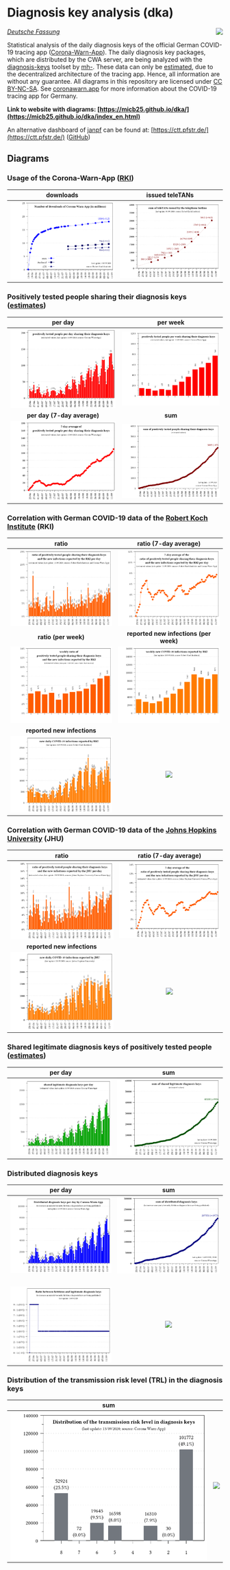 # Diagnosis key analysis (dka)

<img align="right" src="images/CWA_title.png">

_[Deutsche Fassung](README.md)_

Statistical analysis of the daily diagnosis keys of the official German COVID-19 tracing app ([Corona-Warn-App](https://github.com/corona-warn-app)). The daily diagnosis key packages, which are distributed by the CWA server, are being analyzed with the [diagnosis-keys](https://github.com/mh-/diagnosis-keys) toolset by [mh-](https://github.com/mh-/). These data can only be [estimated](https://github.com/mh-/diagnosis-keys/blob/master/doc/algorithm.md), due to the decentralized architecture of the tracing app. Hence, all information are without any guarantee. All diagrams in this repository are licensed under [CC BY-NC-SA](https://creativecommons.org/licenses/by-nc-sa/3.0/). See [coronawarn.app](https://www.coronawarn.app) for more information about the COVID-19 tracing app for Germany.

**Link to website with diagrams: [https://micb25.github.io/dka/](https://micb25.github.io/dka/index_en.html)**

An alternative dashboard of [janpf](https://github.com/janpf) can be found at: [https://ctt.pfstr.de/](https://ctt.pfstr.de/) ([GitHub](https://github.com/janpf/ctt))

## Diagrams 
### Usage of the Corona-Warn-App ([RKI](https://www.rki.de/DE/Content/InfAZ/N/Neuartiges_Coronavirus/WarnApp/Warn_App.html))
downloads                                  | issued teleTANs
:-----------------------------------------:|:-----------------------------------------:
![](plots_en/plot_cwa_downloads.png)       | ![](plots_en/plot_teleTANs.png) 

### Positively tested people sharing their diagnosis keys ([estimates](https://github.com/mh-/diagnosis-keys/blob/master/doc/algorithm.md))
per day                                    | per week
:-----------------------------------------:|:-----------------------------------------:
![](plots_en/plot_num_users.png)           | ![](plots_en/plot_num_users_per_week.png)
**per day (7-day average)**                | **sum**
![](plots_en/plot_num_users_7d.png)        | ![](plots_en/plot_sum_users.png)

### Correlation with German COVID-19 data of the [Robert Koch Institute](https://corona.rki.de/) (RKI)
ratio                                      | ratio (7-day average)
:-----------------------------------------:|:-----------------------------------------:
![](plots_en/plot_rki_cwa_cases.png)       | ![](plots_en/plot_rki_cwa_cases_7d.png)
**ratio (per week)**                       | **reported new infections (per week)**
![](plots_en/plot_rki_cwa_per_week.png)    | ![](plots_en/plot_rki_cases_per_week.png)
**reported new infections**                |    
![](plots_en/plot_rki_cases.png)           | ![](plots_en/plot_empty.png)

### Correlation with German COVID-19 data of the [Johns Hopkins University](https://www.arcgis.com/apps/opsdashboard/index.html#/bda7594740fd40299423467b48e9ecf6) (JHU)
ratio                                      | ratio (7-day average)
:-----------------------------------------:|:-----------------------------------------:
![](plots_en/plot_jhu_cwa_cases.png)       | ![](plots_en/plot_jhu_cwa_cases_7d.png)
**reported new infections**                |    
![](plots_en/plot_jhu_cases.png)           | ![](plots_en/plot_empty.png)

### Shared legitimate diagnosis keys of positively tested people ([estimates](https://github.com/mh-/diagnosis-keys/blob/master/doc/algorithm.md))
per day                                    | sum
:-----------------------------------------:|:-----------------------------------------:
 ![](plots_en/plot_num_keys_submitted.png) | ![](plots_en/plot_sum_keys_submitted.png)

### Distributed diagnosis keys
per day                                    | sum
:-----------------------------------------:|:-----------------------------------------:
 ![](plots_en/plot_keys.png)               | ![](plots_en/plot_keys_sum.png)
                                           |    
 ![](plots_en/plot_padding_multiplier.png) | ![](plots_en/plot_empty.png) 
 
### Distribution of the transmission risk level (TRL) in the diagnosis keys
sum                                        |    
:-----------------------------------------:|:-----------------------------------------:
![](plots_en/plot_TRL_histogram.png)       | ![](plots_en/plot_empty.png)
